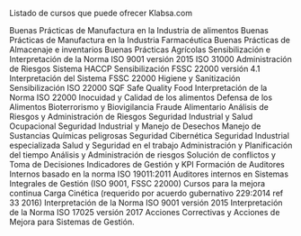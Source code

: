



Listado de cursos que puede ofrecer Klabsa.com 

Buenas Prácticas de Manufactura en la Industria de alimentos
Buenas Prácticas de Manufactura en la Industria Farmacéutica
Buenas Prácticas de Almacenaje e inventarios
Buenas Prácticas Agrícolas
Sensibilización e Interpretación de la Norma ISO 9001 versión 2015
ISO 31000 Administración de Riesgos
Sistema HACCP
Sensibilización FSSC 22000 versión 4.1
Interpretación del Sistema FSSC 22000
Higiene y Sanitización
Sensibilización ISO 22000
SQF  Safe Quality Food
Interpretación de la Norma ISO 22000
Inocuidad y Calidad de los alimentos 
Defensa de los Alimentos
Bioterrorismo y Biovigilancia
Fraude Alimentario
Análisis de Riesgos y Administración de Riesgos 
Seguridad Industrial y Salud Ocupacional
Seguridad Industrial y Manejo de Desechos
Manejo de Sustancias Químicas peligrosas
Seguridad Cibernética
Seguridad Industrial especializada
Salud y Seguridad en el trabajo
Administración y Planificación del tiempo
Análisis  y Administración de riesgos
Solución de conflictos y Toma de Decisiones
Indicadores de Gestión y KPI
Formación de Auditores Internos basado en la norma ISO 19011:2011
Auditores internos en Sistemas Integrales de Gestión (ISO 9001, FSSC 22000)
Cursos para la mejora continua
Carga Cinética (requerido por acuerdo gubernativo 229:2014 ref 33 2016)
Interpretación de la Norma ISO 9001 versión 2015
Interpretación de la Norma ISO 17025 versión 2017
Acciones Correctivas y Acciones de Mejora para Sistemas de Gestión.


